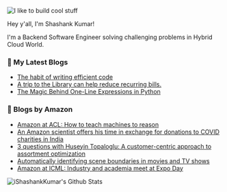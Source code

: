 ![I like to build cool stuff](https://res.cloudinary.com/dt8g3rhcy/image/upload/v1595929574/i_like_to_build_cool_shit._1_nzbwjh.png)

Hey y'all, I'm Shashank Kumar! 

I'm a Backend Software Engineer solving challenging problems in Hybrid Cloud World.

### 📕 My Latest Blogs
<!-- BLOG-POST-LIST:START -->
- [The habit of writing efficient code](https://medium.com/@ishashankkumar/the-habit-of-writing-efficient-code-153b05f04269?source=rss-d24dda280d5f------2)
- [A trip to the Library can help reduce recurring bills.](https://medium.com/swlh/a-trip-to-the-library-can-help-reduce-recurring-bills-23bca495cdf5?source=rss-d24dda280d5f------2)
- [The Magic Behind One-Line Expressions in Python](https://medium.com/swlh/the-magic-behind-one-line-expressions-in-python-816c10180c5c?source=rss-d24dda280d5f------2)
<!-- BLOG-POST-LIST:END -->

### 📕 Blogs by Amazon
<!-- AMAZON-BLOG-POST-LIST:START -->
- [Amazon at ACL: How to teach machines to reason](https://www.amazon.science/blog/amazon-at-acl-how-to-teach-machines-to-reason)
- [An Amazon scientist offers his time in exchange for donations to COVID charities in India](https://www.amazon.science/working-at-amazon/an-amazon-scientist-offers-his-time-in-exchange-for-donations-to-covid-charities-in-india)
- [3 questions with Huseyin Topaloglu: A customer-centric approach to assortment optimization](https://www.amazon.science/latest-news/3-questions-with-huseyin-topaloglu-a-customer-centric-approach-to-assortment-optimization)
- [Automatically identifying scene boundaries in movies and TV shows](https://www.amazon.science/blog/automatically-identifying-scene-boundaries-in-movies-and-tv-shows)
- [Amazon at ICML: Industry and academia meet at Expo Day](https://www.amazon.science/blog/amazon-at-icml-industry-and-academia-meet-at-expo-day)
<!-- AMAZON-BLOG-POST-LIST:END -->



<img align="center" alt="iShashankKumar's Github Stats" src="https://github-readme-stats.vercel.app/api?username=ishashankkumar&show_icons=true&hide_border=true" />
